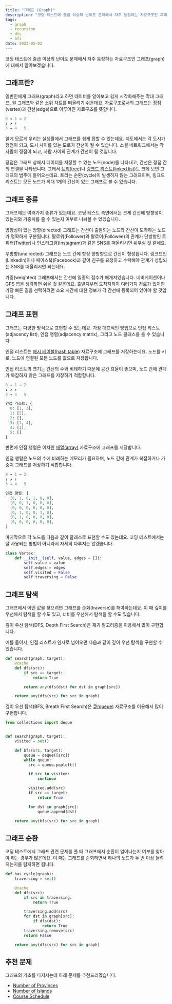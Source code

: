 ```yaml
---
title: "그래프 (Graph)"
description: "코딩 테스트에 중급 이상의 난이도 문제에서 자주 등장하는 자료구조인 그래프(graph)에 대해서 알아보겠습니다."
tags:
  - graph
  - recursion
  - dfs
  - bfs
date: 2023-05-02
---
```


코딩 테스트에 중급 이상의 난이도 문제에서 자주 등장하는 자료구조인 그래프(graph)에 대해서 알아보겠습니다.

## 그래프란?

일반인에게 그래프(graph)라고 하면 데이터를 알아보고 쉽게 시각화해주는 막대 그래프, 원 그래프와 같은 소위 차트를 떠올리기 쉬운데요.
자료구조로서의 그래프는 정점(vertex)과 간선(edge)으로 이루어진 자료구조를 뜻합니다.

```py
0 → 1 → 2
↓ ↗ ↑
3 → 4   5
```

알게 모르게 우리는 실생활에서 그래프를 쉽게 접할 수 있는데요.
지도에서는 각 도시가 정점이 되고, 도시 사이를 있는 도로가 간선이 될 수 있습니다.
소셜 네트워크에서는 각 사람이 정점이 되고, 사람 사이의 관계가 간선이 될 것입니다.

장점은 그래프 상에서 데이터를 저장할 수 있는 노드(node)를 나타내고, 간선은 정점 간의 연결을 나타냅니다.
그래서 [트리(tree)](/data-structures/binary-tree/)나 [링크드 리스트(linked list)](/data-structures/linked-list/)도 크게 보면 그래프의 범주에 들어오는데요.
트리는 순환(cycle)이 발생하지 않는 그래프이며, 링크드 리스트는 모든 노드가 최대 1개의 간선이 있는 그래프로 볼 수 있습니다.

## 그래프 종류

그래프에는 여러가지 종류가 있는데요.
코딩 테스트 측면에서는 크게 간선에 방향성이 있는지와 가중치를 줄 수 있는지 여부로 나눠볼 수 있겠습니다.

방향성이 있는 방향(directed) 그래프는 간선이 출발되는 노드와 간선이 도착하는 노드가 명확하게 구분됩니다.
팔로워(Follower)와 팔로이(Followee)의 관계가 단방향인 트위터(Twitter)나 인스타그램(Instagram)과 같은 SNS를 떠올리시면 쉬우실 것 같네요.

무방향(undirected) 그래프는 노드 간에 항상 양방향으로 간선이 형성됩니다.
링크드인(LinkedIn)이나 페이스북(Facebook)과 같이 친구를 요청하고 수락해야 관계가 성립되는 SNS를 떠올리시면 되는데요.

가중(weighted) 그래프에서는 간선에 일종의 점수가 매개져있습니다.
네비게이션이나 GPS 앱을 생각하면 쉬울 것 같은데요.
출발지부터 도착지까지 여러가지 경로가 있지만 가장 빠른 길을 선택하려면 소요 시간에 대한 정보가 각 간선에 등록되어 있어야 할 것입니다.

## 그래프 표현

그래프는 다양한 방식으로 표현할 수 있는데요.
가장 대표적인 방법으로 인접 리스트(adjacency list), 인접 행렬(adjacency matrix), 그리고 노드 클래스를 들 수 있습니다.

인접 리스트는 [해시 테이블(hash table)](/data-structures/hash-table/) 자료구조에 그래프를 저장하는데요.
노드를 키로, 노드에 연결된 모든 노드를 값으로 저장합니다.

인접 리스트의 크기는 간선의 수와 비례하기 때문에 공간 효율이 좋으며, 노드 간에 관계가 복잡하지 않은 그래프를 저장하기 적합합니다.

```py
0 → 1 → 2
↓ ↗ ↑
3 → 4   5

인접 리스트: {
  0: [1, 3],
  1: [2],
  2: [],
  3: [1, 4],
  4: [1],
  5: []
}
```

반면에 인접 행렬은 이차원 [배열(array)](/data-structures/array/) 자료구조에 그래프를 저장합니다.

인접 행렬은 노드의 수에 비례하는 메모리가 필요하며, 노드 간에 관계가 복잡하거나 가중치 그래프를 저장하기 적합합니다.

```py
0 → 1 → 2
↓ ↗ ↑
3 → 4   5

인접 행렬: [
  [0, 1, 0, 1, 0, 0],
  [0, 0, 1, 0, 0, 0],
  [0, 0, 0, 0, 0, 0],
  [0, 1, 0, 0, 1, 0],
  [0, 1, 0, 0, 0, 0],
  [0, 0, 0, 0, 0, 0],
]
```

마지막으로 각 노드를 다음과 같이 클래스로 표현할 수도 있는데요.
코딩 테스트에서는 잘 사용되는 방법이 아니라서 자세히 다루지는 않겠습니다.

```py
class Vertex:
    def __init__(self, value, edges = []):
        self.value = value
        self.edges = edges
        self.visited = False
        self.traversing = False
```

## 그래프 탐색

그래프에서 어떤 값을 찾으려면 그래프를 순회(traverse)를 해야하는데요.
이 때 깊이를 우선해서 탐색을 할 수도 있고, 너비를 우선해서 탐색을 할 수도 있습니다.

깊이 우선 탐색(DFS, Depth First Search)은 재귀 알고리즘을 이용해서 많이 구현합니다.

예를 들어서, 인접 리스트가 인자로 넘어오면 다음과 같이 깊이 우선 탐색을 구현할 수 있습니다.

```py
def search(graph, target):
    @cache
    def dfs(src):
        if src == target:
            return True

        return any(dfs(dst) for dst in graph[src])

    return any(dfs(src) for src in graph)
```

깊이 우선 탐색(BFS, Breath First Search)은 [큐(queue)](/data-structures/queue/) 자료구조를 이용해서 많이 구현합니다.

```py
from collections import deque


def search(graph, target):
    visited = set()

    def bfs(src, target):
        queue = deque([src])
        while queue:
          src = queue.popleft()

          if src in visited:
              continue

          visited.add(src)
          if src == target:
              return True

          for dst in graph[src]:
              queue.append(dst)

    return any(bfs(src) for src in graph)
```

## 그래프 순환

코딩 테스트에서 그래프 관련 문제를 풀 때 그래프에서 순환이 일어나는지 여부를 찾아야 하는 경우가 많은데요.
이 때는 그래프를 순회하면서 하나의 노드가 두 번 이상 들려지는지를 탐지하면 됩니다.

```py
def has_cycle(graph):
    traversing = set()

    @cache
    def dfs(src):
        if src in traversing:
            return True

        traversing.add(src)
        for dst in graph[src]:
            if dfs(dst):
                return True
        traversing.remove(src)
        return False

    return any(dfs(src) for src in graph)
```

## 추천 문제

그래프의 기초를 다지시는데 아래 문제를 추천드리겠습니다.

- [Number of Provinces](/problems/number-of-provinces/)
- [Number of Islands](/problems/number-of-islands/)
- [Course Schedule](/problems/course-schedule/)
